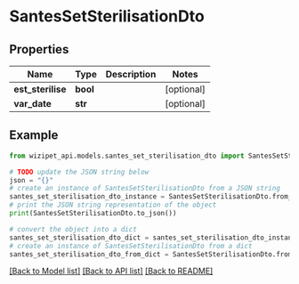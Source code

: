 # SantesSetSterilisationDto


## Properties

Name | Type | Description | Notes
------------ | ------------- | ------------- | -------------
**est_sterilise** | **bool** |  | [optional] 
**var_date** | **str** |  | [optional] 

## Example

```python
from wizipet_api.models.santes_set_sterilisation_dto import SantesSetSterilisationDto

# TODO update the JSON string below
json = "{}"
# create an instance of SantesSetSterilisationDto from a JSON string
santes_set_sterilisation_dto_instance = SantesSetSterilisationDto.from_json(json)
# print the JSON string representation of the object
print(SantesSetSterilisationDto.to_json())

# convert the object into a dict
santes_set_sterilisation_dto_dict = santes_set_sterilisation_dto_instance.to_dict()
# create an instance of SantesSetSterilisationDto from a dict
santes_set_sterilisation_dto_from_dict = SantesSetSterilisationDto.from_dict(santes_set_sterilisation_dto_dict)
```
[[Back to Model list]](../README.md#documentation-for-models) [[Back to API list]](../README.md#documentation-for-api-endpoints) [[Back to README]](../README.md)


